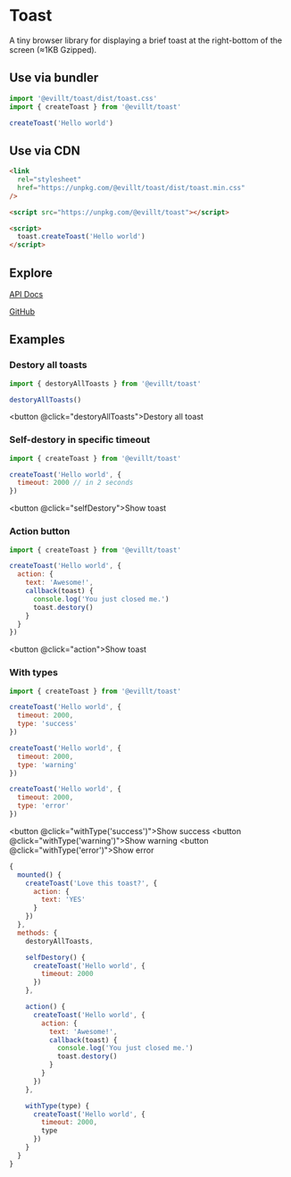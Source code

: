 # Toast

A tiny browser library for displaying a brief toast at the right-bottom of the screen (≈1KB Gzipped).

## Use via bundler

```js
import '@evillt/toast/dist/toast.css'
import { createToast } from '@evillt/toast'

createToast('Hello world')
```

## Use via CDN

```html
<link
  rel="stylesheet"
  href="https://unpkg.com/@evillt/toast/dist/toast.min.css"
/>

<script src="https://unpkg.com/@evillt/toast"></script>

<script>
  toast.createToast('Hello world')
</script>
```

## Explore

<a href="/docs/">API Docs</a>

[GitHub](https://github.com/evillt/toast)

## Examples

### Destory all toasts

```js
import { destoryAllToasts } from '@evillt/toast'

destoryAllToasts()
```

<button @click="destoryAllToasts">Destory all toast</button>

### Self-destory in specific timeout

```js
import { createToast } from '@evillt/toast'

createToast('Hello world', {
  timeout: 2000 // in 2 seconds
})
```

<button @click="selfDestory">Show toast</button>

### Action button

```js
import { createToast } from '@evillt/toast'

createToast('Hello world', {
  action: {
    text: 'Awesome!',
    callback(toast) {
      console.log('You just closed me.')
      toast.destory()
    }
  }
})
```

<button @click="action">Show toast</button>

### With types

```js
import { createToast } from '@evillt/toast'

createToast('Hello world', {
  timeout: 2000,
  type: 'success'
})

createToast('Hello world', {
  timeout: 2000,
  type: 'warning'
})

createToast('Hello world', {
  timeout: 2000,
  type: 'error'
})
```

<button @click="withType('success')">Show success</button>
<button @click="withType('warning')">Show warning</button>
<button @click="withType('error')">Show error</button>

```js { mixin: true }
{
  mounted() {
    createToast('Love this toast?', {
      action: {
        text: 'YES'
      }
    })
  },
  methods: {
    destoryAllToasts,

    selfDestory() {
      createToast('Hello world', {
        timeout: 2000
      })
    },

    action() {
      createToast('Hello world', {
        action: {
          text: 'Awesome!',
          callback(toast) {
            console.log('You just closed me.')
            toast.destory()
          }
        }
      })
    },

    withType(type) {
      createToast('Hello world', {
        timeout: 2000,
        type
      })
    }
  }
}
```
